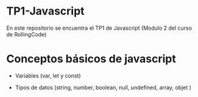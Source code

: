 # TP1-Javascript

En este repositorio se encuentra el TP1 de Javascript (Modulo 2 del curso de RollingCode)

# Conceptos básicos de javascript

- Variables (var, let y const)

- Tipos de datos (string, number, boolean, null, undefined, array, objet )

